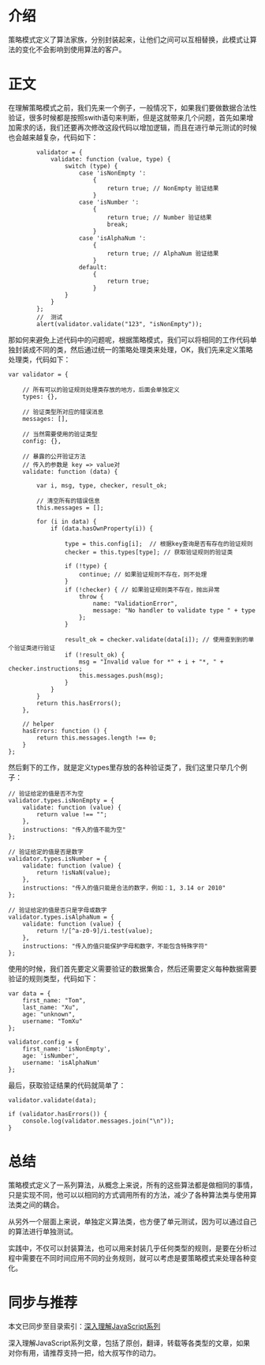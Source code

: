 

# 介绍

策略模式定义了算法家族，分别封装起来，让他们之间可以互相替换，此模式让算法的变化不会影响到使用算法的客户。

# 正文

在理解策略模式之前，我们先来一个例子，一般情况下，如果我们要做数据合法性验证，很多时候都是按照swith语句来判断，但是这就带来几个问题，首先如果增加需求的话，我们还要再次修改这段代码以增加逻辑，而且在进行单元测试的时候也会越来越复杂，代码如下：

    
    
            validator = {  
                validate: function (value, type) {  
                    switch (type) {  
                        case 'isNonEmpty ':  
                            {  
                                return true; // NonEmpty 验证结果  
                            }  
                        case 'isNumber ':  
                            {  
                                return true; // Number 验证结果  
                                break;  
                            }  
                        case 'isAlphaNum ':  
                            {  
                                return true; // AlphaNum 验证结果  
                            }  
                        default:  
                            {  
                                return true;  
                            }  
                    }  
                }  
            };  
            //  测试  
            alert(validator.validate("123", "isNonEmpty"));

那如何来避免上述代码中的问题呢，根据策略模式，我们可以将相同的工作代码单独封装成不同的类，然后通过统一的策略处理类来处理，OK，我们先来定义策略处理类，代码如下：

    
    
    var validator = {  
      
        // 所有可以的验证规则处理类存放的地方，后面会单独定义  
        types: {},  
      
        // 验证类型所对应的错误消息  
        messages: [],  
      
        // 当然需要使用的验证类型  
        config: {},  
      
        // 暴露的公开验证方法  
        // 传入的参数是 key => value对  
        validate: function (data) {  
      
            var i, msg, type, checker, result_ok;  
      
            // 清空所有的错误信息  
            this.messages = [];  
      
            for (i in data) {  
                if (data.hasOwnProperty(i)) {  
      
                    type = this.config[i];  // 根据key查询是否有存在的验证规则  
                    checker = this.types[type]; // 获取验证规则的验证类  
      
                    if (!type) {  
                        continue; // 如果验证规则不存在，则不处理  
                    }  
                    if (!checker) { // 如果验证规则类不存在，抛出异常  
                        throw {  
                            name: "ValidationError",  
                            message: "No handler to validate type " + type  
                        };  
                    }  
      
                    result_ok = checker.validate(data[i]); // 使用查到到的单个验证类进行验证  
                    if (!result_ok) {  
                        msg = "Invalid value for *" + i + "*, " + checker.instructions;  
                        this.messages.push(msg);  
                    }  
                }  
            }  
            return this.hasErrors();  
        },  
      
        // helper  
        hasErrors: function () {  
            return this.messages.length !== 0;  
        }  
    };

然后剩下的工作，就是定义types里存放的各种验证类了，我们这里只举几个例子：

    
    
    // 验证给定的值是否不为空  
    validator.types.isNonEmpty = {  
        validate: function (value) {  
            return value !== "";  
        },  
        instructions: "传入的值不能为空"  
    };  
      
    // 验证给定的值是否是数字  
    validator.types.isNumber = {  
        validate: function (value) {  
            return !isNaN(value);  
        },  
        instructions: "传入的值只能是合法的数字，例如：1, 3.14 or 2010"  
    };  
      
    // 验证给定的值是否只是字母或数字  
    validator.types.isAlphaNum = {  
        validate: function (value) {  
            return !/[^a-z0-9]/i.test(value);  
        },  
        instructions: "传入的值只能保护字母和数字，不能包含特殊字符"  
    };

使用的时候，我们首先要定义需要验证的数据集合，然后还需要定义每种数据需要验证的规则类型，代码如下：

    
    
    var data = {  
        first_name: "Tom",  
        last_name: "Xu",  
        age: "unknown",  
        username: "TomXu"  
    };  
      
    validator.config = {  
        first_name: 'isNonEmpty',  
        age: 'isNumber',  
        username: 'isAlphaNum'  
    };

最后，获取验证结果的代码就简单了：

    
    
    validator.validate(data);  
      
    if (validator.hasErrors()) {  
        console.log(validator.messages.join("\n"));  
    }

# 总结

策略模式定义了一系列算法，从概念上来说，所有的这些算法都是做相同的事情，只是实现不同，他可以以相同的方式调用所有的方法，减少了各种算法类与使用算法类之间的耦合。

从另外一个层面上来说，单独定义算法类，也方便了单元测试，因为可以通过自己的算法进行单独测试。

实践中，不仅可以封装算法，也可以用来封装几乎任何类型的规则，是要在分析过程中需要在不同时间应用不同的业务规则，就可以考虑是要策略模式来处理各种变化。

# 同步与推荐

本文已同步至目录索引：[深入理解JavaScript系列](http://www.cnblogs.com/TomXu/archive/2011/12/15/2288411.html)

深入理解JavaScript系列文章，包括了原创，翻译，转载等各类型的文章，如果对你有用，请推荐支持一把，给大叔写作的动力。

